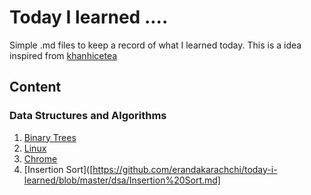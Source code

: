 # Today I learned ....
Simple .md files to keep a record of what I learned today. This is a idea inspired from [khanhicetea](https://github.com/khanhicetea/today-i-learned/blob/master/README.md)

## Content

### Data Structures and Algorithms

1. [Binary Trees](https://github.com/erandakarachchi/today-i-learned/blob/master/dsa/Binary%20Trees.md)
2. [Linux](https://github.com/erandakarachchi/today-i-learned/blob/master/Linux.md#linux)
3. [Chrome](https://github.com/erandakarachchi/today-i-learned/tree/master/chrome)
4. [Insertion Sort]([https://github.com/erandakarachchi/today-i-learned/blob/master/dsa/Insertion%20Sort.md]

